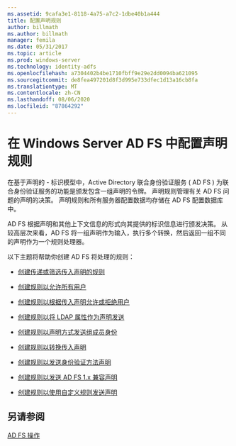 ```yaml
---
ms.assetid: 9cafa3e1-8118-4a75-a7c2-1dbe40b1a444
title: 配置声明规则
author: billmath
ms.author: billmath
manager: femila
ms.date: 05/31/2017
ms.topic: article
ms.prod: windows-server
ms.technology: identity-adfs
ms.openlocfilehash: a7304402b4be1710fbff9e29e2dd0094ba621095
ms.sourcegitcommit: de8fea497201d8f3d995e733dfec1d13a16cb8fa
ms.translationtype: MT
ms.contentlocale: zh-CN
ms.lasthandoff: 08/06/2020
ms.locfileid: "87864292"
---
```

# <a name="configure-claim-rules-in-ad-fs-for-windows-server"></a>在 Windows Server AD FS 中配置声明规则

在基于声明的 \- 标识模型中，Active Directory 联合身份验证服务 \( AD FS \) 为联合身份验证服务的功能是颁发包含一组声明的令牌。 声明规则管理有关 AD FS 问题的声明的决策。 声明规则和所有服务器配置数据均存储在 AD FS 配置数据库中。  
  
AD FS 根据声明和其他上下文信息的形式向其提供的标识信息进行颁发决策。 从较高层次来看，AD FS 将一组声明作为输入，执行多个转换，然后返回一组不同的声明作为一个规则处理器。 

以下主题将帮助你创建 AD FS 将处理的规则： 
  
-   [创建传递或筛选传入声明的规则](Create-a-Rule-to-Pass-Through-or-Filter-an-Incoming-Claim.md)  
  
-   [创建规则以允许所有用户](Create-a-Rule-to-Permit-All-Users.md)  
  
-   [创建规则以根据传入声明允许或拒绝用户](Create-a-Rule-to-Permit-or-Deny-Users-Based-on-an-Incoming-Claim.md)  
  
-   [创建规则以将 LDAP 属性作为声明发送](Create-a-Rule-to-Send-LDAP-Attributes-as-Claims.md)  
  
-   [创建规则以声明方式发送组成员身份](Create-a-Rule-to-Send-Group-Membership-as-a-Claim.md)  
  
-   [创建规则以转换传入声明](Create-a-Rule-to-Transform-an-Incoming-Claim.md)  
  
-   [创建规则以发送身份验证方法声明](Create-a-Rule-to-Send-an-Authentication-Method-Claim.md) 
-   [创建规则以发送 AD FS 1.x 兼容声明](Create-a-Rule-to-Send-an-AD-FS-1x-Compatible-Claim.md) 
  
-   [创建规则以使用自定义规则发送声明](Create-a-Rule-to-Send-Claims-Using-a-Custom-Rule.md)  

## <a name="see-also"></a>另请参阅  
[AD FS 操作](../ad-fs-operations.md) 
